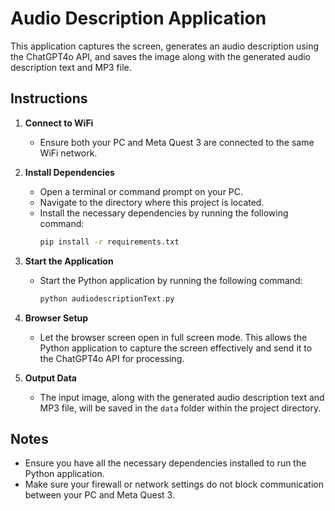 # Audio Description Application

This application captures the screen, generates an audio description using the ChatGPT4o API, and saves the image along with the generated audio description text and MP3 file.

## Instructions

1. **Connect to WiFi**
   - Ensure both your PC and Meta Quest 3 are connected to the same WiFi network.

2. **Install Dependencies**
   - Open a terminal or command prompt on your PC.
   - Navigate to the directory where this project is located.
   - Install the necessary dependencies by running the following command:
     ```sh
     pip install -r requirements.txt
     ```

3. **Start the Application**
   - Start the Python application by running the following command:
     ```sh
     python audiodescriptionText.py
     ```

4. **Browser Setup**
   - Let the browser screen open in full screen mode. This allows the Python application to capture the screen effectively and send it to the ChatGPT4o API for processing.

5. **Output Data**
   - The input image, along with the generated audio description text and MP3 file, will be saved in the `data` folder within the project directory.

## Notes
- Ensure you have all the necessary dependencies installed to run the Python application.
- Make sure your firewall or network settings do not block communication between your PC and Meta Quest 3.
